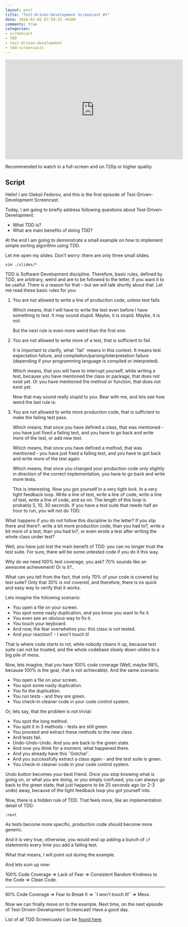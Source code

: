 ```yaml
---
layout: post
title: "Test-Driven-Development Screencast #1"
date: 2016-02-02 07:59:25 +0100
comments: true
categories:
- screencast
- TDD
- test-driven-development
- tdd-screencasts
---
```


<iframe width="560" height="315" src="https://www.youtube.com/embed/QnEvjrszst4?list=PLbNxoJawcer22UE8lT93-fX8ZYFNtoXFu" frameborder="0" allowfullscreen></iframe>

Recommended to watch in a full-screen and on 720p or higher quality.

## Script

Hello! I am Oleksii Fedorov, and this is the first episode of
Test-Driven-Development Screencast.

Today, I am going to briefly address following questions about
Test-Driven-Development:
- What TDD is?
- What are main benefits of doing TDD?

At the end I am going to demonstrate a small example on how to implement simple
sorting algorithm using TDD.

Let me open my slides. Don't worry: there are only three small slides.

```
vim ./slides/*
```

TDD is Software Development discipline. Therefore, basic rules, defined by TDD,
are arbitrary, weird and are to be followed to the letter, if you want it to be
useful. There is a reason for that – but we will talk shortly about that. Let
me read these basic rules for you:

1. You are not allowed to write a line of production code, unless test fails.

   Which means, that I will have to write the test even before I have something
   to test. It may sound stupid. Maybe, it is stupid. Maybe, it is not.

   But the next rule is even more weird than the first one:

2. You are not allowed to write more of a test, that is sufficient to fail.

   It is important to clarify, what ˝fail˝ means in this context. It means test
   expectation failure, and compilation/parsing/interpretation failure
   (depending if your programming language is compiled or interpreted).

   Which means, that you will have to interrupt yourself, while writing a test,
   because you have mentioned the class or package, that does not exist yet. Or
   you have mentioned the method or function, that does not exist yet.

   Now that may sound really stupid to you. Bear with me, and lets see how
   weird the last rule is:

3. You are not allowed to write more production code, that is sufficient to
   make the failing test pass.

   Which means, that once you have defined a class, that was mentioned - you
   have just fixed a failing test, and you have to go back and write more of
   the test, or add new test.

   Which means, that once you have defined a method, that was mentioned - you
   have just fixed a failing test, and you have to got back and write more of
   the test again.

   Which means, that once you changed your production code only slightly in
   direction of the correct implementation, you have to go back and write more
   tests.

   This is interesting. Now you got yourself in a very tight lock. In a very
   tight feedback loop. Write a line of test, write a line of code, write a
   line of test, write a line of code, and so on. The length of this loop is
   probably 5, 10, 30 seconds. If you have a test suite that needs half an hour
   to run, you will not do TDD.

What happens if you do not follow this discipline to the letter? If you slip
there and there?: write a bit more production code, than you had to?, write a
bit more of a test, than you had to?, or even wrote a test after writing the
whole class under test?

Well, you have just lost the main benefit of TDD: you can no longer trust the
test suite. For sure, there will be some untested code if you do it this way.

Why do we need 100% test coverage, you ask? 70% sounds like an awesome
achievement! Or is it?..

What can you tell from the fact, that only 70% of your code is covered by test
suite? Only that 30% is not covered, and therefore, there is no quick and easy
way to verify that it works.

Lets imagine the following scenario:

- You open a file on your screen.
- You spot some nasty duplication, and you know you want to fix it.
- You even see an obvious way to fix it.
- You touch your keyboard.
- And now, the fear overwhelms you: this class is not tested.
- And your reaction? - I won't touch it!

That is where code starts to rot, while nobody cleans it up, because test suite
can not be trusted, and the whole codebase slowly down-slides to a big pile of
mess.

Now, lets imagine, that you have 100% code coverage (Well, maybe 98%, because
100% is the goal, that is not achievable). And the same scenario:

- You open a file on your screen.
- You spot some nasty duplication.
- You fix the duplication.
- You run tests - and they are green.
- You check-in cleaner code in your code control system.

Or, lets say, that the problem is not trivial:
- You spot the long method.
- You split it in 3 methods - tests are still green.
- You proceed and extract these methods to the new class.
- And tests fail.
- Undo-Undo-Undo. And you are back to the green state.
- And now you think for a moment, what happened there.
- And you already have this ˝Gotcha!˝.
- And you successfully extract a class again - and the test suite is green.
- You check-in cleaner code in your code control system.

Undo button becomes your best friend. Once you stop knowing what is going on,
or what you are doing, or you simply confused, you can always go back to the
green state; that just happens to be 25 seconds ago (or 2-3 undo) away, because
of the tight feedback loop you got yourself into.

Now, there is a hidden rule of TDD. That feels more, like an implementation
detail of TDD:

```
:next
```

As tests become more specific, production code should become more generic.

And it is very true, otherwise, you would end up adding a bunch of `if`
statements every time you add a failing test.

What that means, I will point out during the example.

And lets sum up now:

100% Code Coverage =>
  Lack of Fear =>
  Consistent Random Kindness to the Code =>
  Clean Code.

---

60% Code Coverage =>
  Fear to Break It =>
  ˝I won't touch it!˝ =>
  Mess.

Now we can finally move on to the example. Next time, on the next episode of
Test-Driven-Development Screencast! Have a good day.

List of all TDD Screencasts can be [found here](/blog/categories/tdd-screencasts/).
